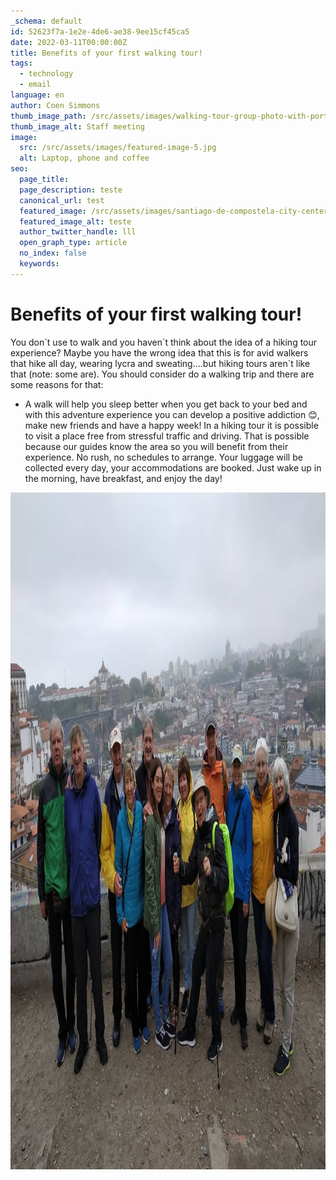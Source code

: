 ```yaml
---
_schema: default
id: 52623f7a-1e2e-4de6-ae38-9ee15cf45ca5
date: 2022-03-11T00:00:00Z
title: Benefits of your first walking tour!
tags:
  - technology
  - email
language: en
author: Coen Simmons
thumb_image_path: /src/assets/images/walking-tour-group-photo-with-porto-bridge.jpg
thumb_image_alt: Staff meeting
image:
  src: /src/assets/images/featured-image-5.jpg
  alt: Laptop, phone and coffee
seo:
  page_title:
  page_description: teste
  canonical_url: test
  featured_image: /src/assets/images/santiago-de-compostela-city-center.jpg
  featured_image_alt: teste
  author_twitter_handle: lll
  open_graph_type: article
  no_index: false
  keywords:
---
```

# **Benefits of your first walking tour!**

You don´t use to walk and you haven´t think about the idea of a hiking tour
experience? Maybe you have the wrong idea that this is for avid walkers that
hike all day, wearing lycra and sweating….but hiking tours aren´t like that
(note: some are). You should consider do a walking trip and there are some
reasons for that:

* A walk will help you sleep better when you get back to your bed and with this
  adventure experience you can develop a positive addiction 😊, make new friends
  and have a happy week! In a hiking tour it is possible to visit a place free
  from stressful traffic and driving. That is possible because our guides know
  the area so you will benefit from their experience. No rush, no schedules to
  arrange. Your luggage will be collected every day, your accommodations are
  booked. Just wake up in the morning, have breakfast, and enjoy the day!


<img src="/src/assets/images/walking-tour-group-photo-with-porto-bridge.jpg" height="1083" width="1444" />